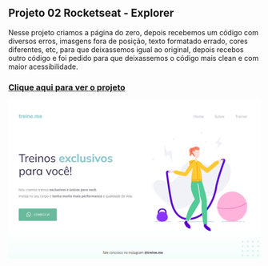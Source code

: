 ## Projeto 02 Rocketseat - Explorer
Nesse projeto criamos a página do zero, depois recebemos um código com diversos erros, imasgens fora de posição, texto formatado errado, cores diferentes, etc, para que deixassemos igual ao original, depois recebos outro código e foi pedido para que deixassemos o código mais clean e com maior acessibilidade.
### [Clique aqui para ver o projeto](https://colelladev.github.io/RocketProjeto02/)
![preview](./preview.PNG)
